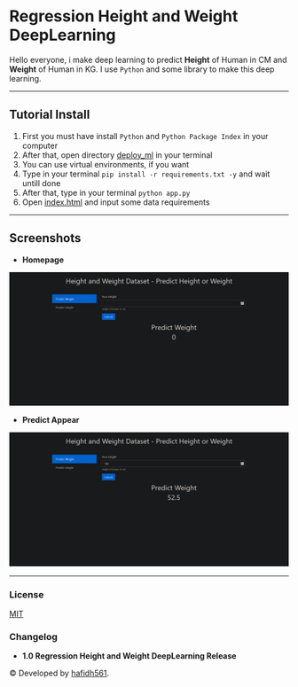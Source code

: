 # Regression Height and Weight DeepLearning

Hello everyone, i make deep learning to predict **Height** of Human in CM and **Weight** of Human in KG. I use `Python` and some library to make this deep learning.

---

## Tutorial Install

1. First you must have install `Python` and `Python Package Index` in your computer
2. After that, open directory [deploy_ml](./deploy_ml/) in your terminal
3. You can use virtual environments, if you want
4. Type in your terminal `pip install -r requirements.txt -y` and wait untill done
5. After that, type in your terminal `python app.py`
6. Open [index.html](./deploy_ml/index.html) and input some data requirements

---

## Screenshots

- **Homepage**

![Index](./screenshots/screenshots_1.png 'Homepage')

- **Predict Appear**

![Predict](./screenshots/screenshots_2.png 'Predict Appear')

---

### License

[MIT](./LICENSE)

### Changelog

- **1.0 Regression Height and Weight DeepLearning Release**

© Developed by [hafidh561](https://github.com/hafidh561).
